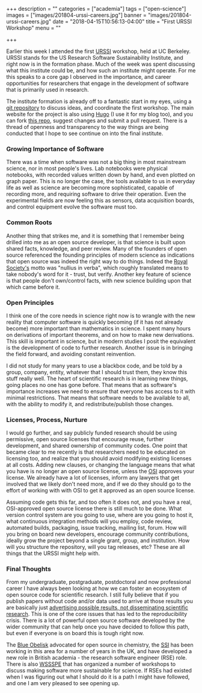 +++
description = ""
categories = ["academia"]
tags = ["open-science"]
images = ["images/201804-urssi-careers.jpg"]
banner = "images/201804-urssi-careers.jpg"
date = "2018-04-15T10:56:13-04:00"
title = "First URSSI Workshop"
menu = ""

+++

Earlier this week I attended the first [URSSI][urssi] workshop, held at UC Berkeley. URSSI stands for the US Research Software Sustainability Institute, and right now is in the formation phase. Much of the week was spent discussing what this institute could be, and how such an institute might operate. For me this speaks to a core gap I observed in the importance, and career opportunities for researchers that engage in the development of software that is primarily used in research.

<!--more-->

The institute formation is already off to a fantastic start in my eyes, using a [git repository][urssi-repo] to discuss ideas, and coordinate the first workshop. The main website for the project is also using [Hugo][hugo] (I use it for my blog too), and you can fork [this repo][urssi-web], suggest changes and submit a pull request. There is a thread of openness and transparency to the way things are being conducted that I hope to see continue on into the final institute.

### Growing Importance of Software

There was a time when software was not a big thing in most mainstream science, nor in most people's lives. Lab notebooks were physical notebooks, with recorded values written down by hand, and even plotted on graph paper. This is no longer the case, the tools available to us in everyday life as well as science are becoming more sophisticated, capable of recording more, and requiring software to drive their operation. Even the experimental fields are now feeling this as sensors, data acquisition boards, and control equipment evolve the software must too.

### Common Roots

Another thing that strikes me, and it is something that I remember being drilled into me as an open source developer, is that science is built upon shared facts, knowledge, and peer review. Many of the founders of open source referenced the founding principles of modern science as indications that open source was indeed the right way to do things. Indeed the [Royal Society's][royal-society] motto was "nullius in verba", which roughly translated means to take nobody's word for it - trust, but verify. Another key feature of science is that people don't own/control facts, with new science building upon that which came before it.

### Open Principles

I think one of the core needs in science right now is to wrangle with the new reality that computer software is quickly becoming (if it has not already become) more important than mathematics in science. I spent many hours on derivations of important theorems, and on how to make new derivations. This skill is important in science, but in modern studies I posit the equivalent is the development of code to further research. Another issue is in bringing the field forward, and avoiding constant reinvention.

I did not study for many years to use a blackbox code, and be told by a group, company, entity, whatever that I should trust them, they know this stuff really well. The heart of scientific research is in learning new things, going places no one has gone before. That means that as software's importance increases we need to ensure that everyone has access to it with minimal restrictions. That means that software needs to be available to all, with the ability to modify it, and redistribute/publish those changes.

### Licenses, Process, Nurture

I would go further, and say publicly funded research should be using permissive, open source licenses that encourage reuse, further development, and shared ownership of community codes. One point that became clear to me recently is that researchers need to be educated on licensing too, and realize that you should avoid modifying existing licenses at all costs. Adding new clauses, or changing the language means that what you have is no longer an open source license, unless the [OSI][osi] approves your license. We already have a lot of licenses, inform any lawyers that get involved that we likely don't need more, and if we do they should go to the effort of working with with OSI to get it approved as an open source license.

Assuming code gets this far, and too often it does not, and you have a real, OSI-approved open source license there is still much to be done. What version control system are you going to use, where are you going to host it, what continuous integration methods will you employ, code review, automated builds, packaging, issue tracking, mailing list, forum. How will you bring on board new developers, encourage community contributions, ideally grow the project beyond a single grant, group, and institution. How will you structure the repository, will you tag releases, etc? These are all things that the URSSI might help with.

### Final Thoughts

From my undergraduate, postgraduate, postdoctoral and now professional career I have always been looking at how we can foster an ecosystem of open source code for scientific research. I still fully believe that if you publish papers without code and/or data used to arrive at those results you are basically just [advertising possible results, not disseminating scientific research][advertising]. This is one of the core issues that has led to the reproducibility crisis. There is a lot of powerful open source software developed by the wider community that can help once you have decided to follow this path, but even if everyone is on board this is tough right now.

The [Blue Obelisk][blue-obelisk] advocated for open source in chemistry, the [SSI][ssi] has been working in this area for a number of years in the UK, and have developed a new role in British academia - the research software engineer (RSE) role. There is also [WSSSPE][wssspe] that has organized a number of workshops to discuss making software more sustainable for science. If RSEs had existed when I was figuring out what I should do it is a path I might have followed, and one I am very pleased to see opening up.

[urssi]: http://urssi.us/
[urssi-repo]: https://github.com/si2-urssi/berkeley_workshop
[hugo]: https://gohugo.io/
[urssi-web]: https://github.com/si2-urssi/website
[royal-society]: https://royalsociety.org/about-us/history/
[osi]: https://opensource.org/
[advertising]: https://blog.okfn.org/2013/09/03/publishing-research-without-data-is-simply-advertising-not-science/
[blue-obelisk]: https://en.wikipedia.org/wiki/Blue_Obelisk
[ssi]: https://www.software.ac.uk/
[wssspe]: http://wssspe.researchcomputing.org.uk/
